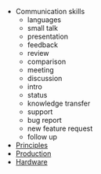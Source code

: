 * Communication skills
  * languages
  * small talk
  * presentation
  * feedback
  * review
  * comparison
  * meeting
  * discussion
  * intro
  * status
  * knowledge transfer
  * support
  * bug report
  * new feature request
  * follow up
* [Principles](https://github.com/streamcode9/software-design/blob/master/README.md)
* [Production](https://github.com/streamcode9/software-design/blob/master/interview.md)
* [Hardware](https://github.com/streamcode9/software-design/blob/master/laptop.md)

